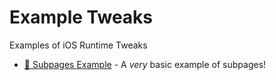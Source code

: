 # Example Tweaks
Examples of iOS Runtime Tweaks


- [📄 Subpages Example](https://github.com/MinxterYT/Example-Tweaks/tree/main/Preferences%20subpages%20example) - A *very* basic example of subpages!
